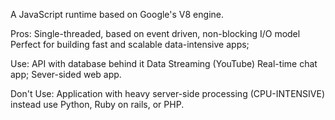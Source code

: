 A JavaScript runtime based on Google's V8 engine.

Pros:
Single-threaded, based on event driven, non-blocking I/O model
Perfect for building fast and scalable data-intensive apps;


Use:
API with database behind it
Data Streaming (YouTube)
Real-time chat app;
Sever-sided web app.

Don't Use: 
Application with heavy server-side processing (CPU-INTENSIVE) instead use Python, Ruby on rails, or PHP.